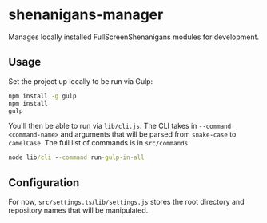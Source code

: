 # shenanigans-manager

Manages locally installed FullScreenShenanigans modules for development.

## Usage

Set the project up locally to be run via Gulp:

```cmd
npm install -g gulp
npm install
gulp
```

You'll then be able to run via `lib/cli.js`.
The CLI takes in `--command <command-name>` and arguments that will be parsed from `snake-case` to `camelCase`.
The full list of commands is in `src/commands`.

```cmd
node lib/cli --command run-gulp-in-all
```

## Configuration

For now, `src/settings.ts`/`lib/settings.js` stores the root directory and repository names that will be manipulated.

